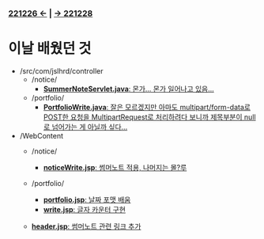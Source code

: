### [221226 ←](/221205-_JSP/221226/) | [→ 221228](/221205-_JSP/221228/)

# 이날 배웠던 것

- /src/com/jslhrd/controller
    - /notice/
        - [**SummerNoteServlet.java**: 몬가... 몬가 일어나고 있음...](/221205-_JSP/221227/jslhrdServlet/src/com/jslhrd/controller/notice/SummerNoteServlet.java)
    - /portfolio/
        - [**PortfolioWrite.java**: 잘은 모르겠지만 아마도 multipart/form-data로 POST한 요청을 MultipartRequest로 처리하려다 보니까 제목부분이 null로 넘어가는 게 아닐까 싶다...](/221205-_JSP/221227/jslhrdServlet/src/com/jslhrd/controller/portfolio/PortfolioWrite.java)
- /WebContent
    - /notice/
        - [**noticeWrite.jsp**: 썸머노트 적용, 나머지는 몰?루](/221205-_JSP/221227/jslhrdServlet/WebContent/notice/noticeWrite.jsp)
    - /portfolio/
        - [**portfolio.jsp**: 날짜 포맷 배움](/221205-_JSP/221227/jslhrdServlet/WebContent/portfolio/portfolio.jsp)
        - [**write.jsp**: 글자 카운터 구현](/221205-_JSP/221227/jslhrdServlet/WebContent/portfolio/write.jsp)
        
    - [**header.jsp**: 썸머노트 관련 링크 추가](/221205-_JSP/221227/jslhrdServlet/WebContent/header.jsp)